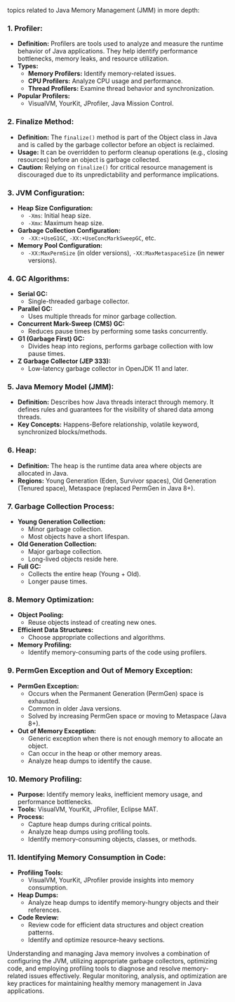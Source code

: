 topics related to Java Memory Management (JMM) in more depth:

### 1. **Profiler:**
   - **Definition:** Profilers are tools used to analyze and measure the runtime behavior of Java applications. They help identify performance bottlenecks, memory leaks, and resource utilization.
   - **Types:**
     - **Memory Profilers:** Identify memory-related issues.
     - **CPU Profilers:** Analyze CPU usage and performance.
     - **Thread Profilers:** Examine thread behavior and synchronization.
   - **Popular Profilers:**
     - VisualVM, YourKit, JProfiler, Java Mission Control.

### 2. **Finalize Method:**
   - **Definition:** The `finalize()` method is part of the Object class in Java and is called by the garbage collector before an object is reclaimed.
   - **Usage:** It can be overridden to perform cleanup operations (e.g., closing resources) before an object is garbage collected.
   - **Caution:** Relying on `finalize()` for critical resource management is discouraged due to its unpredictability and performance implications.

### 3. **JVM Configuration:**
   - **Heap Size Configuration:**
     - `-Xms`: Initial heap size.
     - `-Xmx`: Maximum heap size.
   - **Garbage Collection Configuration:**
     - `-XX:+UseG1GC`, `-XX:+UseConcMarkSweepGC`, etc.
   - **Memory Pool Configuration:**
     - `-XX:MaxPermSize` (in older versions), `-XX:MaxMetaspaceSize` (in newer versions).

### 4. **GC Algorithms:**
   - **Serial GC:**
     - Single-threaded garbage collector.
   - **Parallel GC:**
     - Uses multiple threads for minor garbage collection.
   - **Concurrent Mark-Sweep (CMS) GC:**
     - Reduces pause times by performing some tasks concurrently.
   - **G1 (Garbage First) GC:**
     - Divides heap into regions, performs garbage collection with low pause times.
   - **Z Garbage Collector (JEP 333):**
     - Low-latency garbage collector in OpenJDK 11 and later.

### 5. **Java Memory Model (JMM):**
   - **Definition:** Describes how Java threads interact through memory. It defines rules and guarantees for the visibility of shared data among threads.
   - **Key Concepts:** Happens-Before relationship, volatile keyword, synchronized blocks/methods.

### 6. **Heap:**
   - **Definition:** The heap is the runtime data area where objects are allocated in Java.
   - **Regions:** Young Generation (Eden, Survivor spaces), Old Generation (Tenured space), Metaspace (replaced PermGen in Java 8+).

### 7. **Garbage Collection Process:**
   - **Young Generation Collection:**
     - Minor garbage collection.
     - Most objects have a short lifespan.
   - **Old Generation Collection:**
     - Major garbage collection.
     - Long-lived objects reside here.
   - **Full GC:**
     - Collects the entire heap (Young + Old).
     - Longer pause times.

### 8. **Memory Optimization:**
   - **Object Pooling:**
     - Reuse objects instead of creating new ones.
   - **Efficient Data Structures:**
     - Choose appropriate collections and algorithms.
   - **Memory Profiling:**
     - Identify memory-consuming parts of the code using profilers.

### 9. **PermGen Exception and Out of Memory Exception:**
   - **PermGen Exception:**
     - Occurs when the Permanent Generation (PermGen) space is exhausted.
     - Common in older Java versions.
     - Solved by increasing PermGen space or moving to Metaspace (Java 8+).
   - **Out of Memory Exception:**
     - Generic exception when there is not enough memory to allocate an object.
     - Can occur in the heap or other memory areas.
     - Analyze heap dumps to identify the cause.

### 10. **Memory Profiling:**
   - **Purpose:** Identify memory leaks, inefficient memory usage, and performance bottlenecks.
   - **Tools:** VisualVM, YourKit, JProfiler, Eclipse MAT.
   - **Process:**
     - Capture heap dumps during critical points.
     - Analyze heap dumps using profiling tools.
     - Identify memory-consuming objects, classes, or methods.

### 11. **Identifying Memory Consumption in Code:**
   - **Profiling Tools:**
     - VisualVM, YourKit, JProfiler provide insights into memory consumption.
   - **Heap Dumps:**
     - Analyze heap dumps to identify memory-hungry objects and their references.
   - **Code Review:**
     - Review code for efficient data structures and object creation patterns.
     - Identify and optimize resource-heavy sections.

Understanding and managing Java memory involves a combination of configuring the JVM, utilizing appropriate garbage collectors, optimizing code, and employing profiling tools to diagnose and resolve memory-related issues effectively. Regular monitoring, analysis, and optimization are key practices for maintaining healthy memory management in Java applications.

